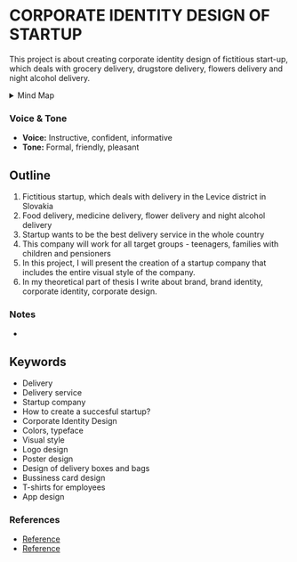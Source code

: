# CORPORATE IDENTITY DESIGN OF STARTUP

This project is about creating corporate identity design of fictitious start-up, which deals with grocery delivery, drugstore delivery, 
flowers delivery and night alcohol delivery.

<details>
  <summary>Mind Map</summary>

![Mind Map](mind_map.png)
</details>

### Voice & Tone
- **Voice:** Instructive, confident, informative
- **Tone:** Formal, friendly, pleasant

## Outline
1. Fictitious startup, which deals with delivery in the Levice district in Slovakia
2. Food delivery, medicine delivery, flower delivery and night alcohol delivery
3. Startup wants to be the best delivery service in the whole country
4. This company will work for all target groups - teenagers, families with children and pensioners
5. In this project, I will present the creation of a startup company that includes the entire visual style of the company.
6. In my theoretical part of thesis I write about brand, brand identity, corporate identity, corporate design.

### Notes
- 

## Keywords
- Delivery
- Delivery service
- Startup company
- How to create a succesful startup?
- Corporate Identity Design
- Colors, typeface
- Visual style
- Logo design
- Poster design
- Design of delivery boxes and bags
- Bussiness card design
- T-shirts for employees
- App design

### References
- [Reference](https://www.rohlik.cz/)
- [Reference](https://https://www.kosik.cz//)
